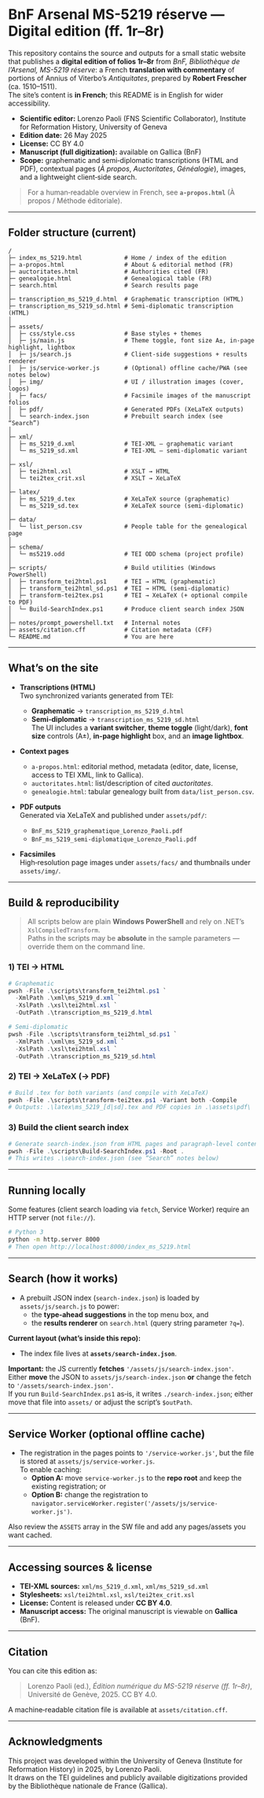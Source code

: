 # BnF Arsenal MS-5219 réserve — Digital edition (ff. 1r–8r)

This repository contains the source and outputs for a small static website that publishes a **digital edition of folios 1r–8r** from *BnF, Bibliothèque de l’Arsenal, MS-5219 réserve*: a French **translation with commentary** of portions of Annius of Viterbo’s *Antiquitates*, prepared by **Robert Frescher** (ca. 1510–1511).  
The site’s content is **in French**; this README is in English for wider accessibility.

- **Scientific editor:** Lorenzo Paoli (FNS Scientific Collaborator), Institute for Reformation History, University of Geneva  
- **Edition date:** 26 May 2025  
- **License:** CC BY 4.0  
- **Manuscript (full digitization):** available on Gallica (BnF)  
- **Scope:** graphematic and semi‑diplomatic transcriptions (HTML and PDF), contextual pages (*À propos*, *Auctoritates*, *Généalogie*), images, and a lightweight client‑side search.

> For a human‑readable overview in French, see **`a-propos.html`** (À propos / Méthode éditoriale).

---

## Folder structure (current)

```
/
├─ index_ms_5219.html            # Home / index of the edition
├─ a-propos.html                 # About & editorial method (FR)
├─ auctoritates.html             # Authorities cited (FR)
├─ genealogie.html               # Genealogical table (FR)
├─ search.html                   # Search results page
│
├─ transcription_ms_5219_d.html  # Graphematic transcription (HTML)
├─ transcription_ms_5219_sd.html # Semi-diplomatic transcription (HTML)
│
├─ assets/
│  ├─ css/style.css              # Base styles + themes
│  ├─ js/main.js                 # Theme toggle, font size A±, in‑page highlight, lightbox
│  ├─ js/search.js               # Client-side suggestions + results renderer
│  ├─ js/service-worker.js       # (Optional) offline cache/PWA (see notes below)
│  ├─ img/                       # UI / illustration images (cover, logos)
│  ├─ facs/                      # Facsimile images of the manuscript folios
│  ├─ pdf/                       # Generated PDFs (XeLaTeX outputs)
│  └─ search-index.json          # Prebuilt search index (see “Search”)
│
├─ xml/
│  ├─ ms_5219_d.xml              # TEI-XML — graphematic variant
│  └─ ms_5219_sd.xml             # TEI-XML — semi-diplomatic variant
│
├─ xsl/
│  ├─ tei2html.xsl               # XSLT → HTML
│  └─ tei2tex_crit.xsl           # XSLT → XeLaTeX
│
├─ latex/
│  ├─ ms_5219_d.tex              # XeLaTeX source (graphematic)
│  └─ ms_5219_sd.tex             # XeLaTeX source (semi-diplomatic)
│
├─ data/
│  └─ list_person.csv            # People table for the genealogical page
│
├─ schema/
│  └─ ms5219.odd                 # TEI ODD schema (project profile)
│
├─ scripts/                      # Build utilities (Windows PowerShell)
│  ├─ transform_tei2html.ps1     # TEI → HTML (graphematic)
│  ├─ transform_tei2html_sd.ps1  # TEI → HTML (semi-diplomatic)
│  ├─ transform-tei2tex.ps1      # TEI → XeLaTeX (+ optional compile to PDF)
│  └─ Build-SearchIndex.ps1      # Produce client search index JSON
│
├─ notes/prompt_powershell.txt   # Internal notes
├─ assets/citation.cff           # Citation metadata (CFF)
└─ README.md                     # You are here
```

---

## What’s on the site

- **Transcriptions (HTML)**  
  Two synchronized variants generated from TEI:
  - **Graphematic** → `transcription_ms_5219_d.html`  
  - **Semi‑diplomatic** → `transcription_ms_5219_sd.html`  
  The UI includes a **variant switcher**, **theme toggle** (light/dark), **font size** controls (A±), **in‑page highlight** box, and an **image lightbox**.

- **Context pages**  
  - `a-propos.html`: editorial method, metadata (editor, date, license, access to TEI XML, link to Gallica).  
  - `auctoritates.html`: list/description of cited *auctoritates*.  
  - `genealogie.html`: tabular genealogy built from `data/list_person.csv`.

- **PDF outputs**  
  Generated via XeLaTeX and published under `assets/pdf/`:
  - `BnF_ms_5219_graphematique_Lorenzo_Paoli.pdf`  
  - `BnF_ms_5219_semi-diplomatique_Lorenzo_Paoli.pdf`

- **Facsimiles**  
  High‑resolution page images under `assets/facs/` and thumbnails under `assets/img/`.

---

## Build & reproducibility

> All scripts below are plain **Windows PowerShell** and rely on .NET’s `XslCompiledTransform`.  
> Paths in the scripts may be **absolute** in the sample parameters — override them on the command line.

### 1) TEI → HTML

```powershell
# Graphematic
pwsh -File .\scripts\transform_tei2html.ps1 `
  -XmlPath .\xml\ms_5219_d.xml `
  -XslPath .\xsl\tei2html.xsl `
  -OutPath .\transcription_ms_5219_d.html

# Semi-diplomatic
pwsh -File .\scripts\transform_tei2html_sd.ps1 `
  -XmlPath .\xml\ms_5219_sd.xml `
  -XslPath .\xsl\tei2html.xsl `
  -OutPath .\transcription_ms_5219_sd.html
```

### 2) TEI → XeLaTeX (→ PDF)

```powershell
# Build .tex for both variants (and compile with XeLaTeX)
pwsh -File .\scripts\transform-tei2tex.ps1 -Variant both -Compile
# Outputs: .\latex\ms_5219_[d|sd].tex and PDF copies in .\assets\pdf\
```

### 3) Build the client search index

```powershell
# Generate search-index.json from HTML pages and paragraph-level content
pwsh -File .\scripts\Build-SearchIndex.ps1 -Root .
# This writes .\search-index.json (see “Search” notes below)
```

---

## Running locally

Some features (client search loading via `fetch`, Service Worker) require an HTTP server (not `file://`).

```bash
# Python 3
python -m http.server 8000
# Then open http://localhost:8000/index_ms_5219.html
```

---

## Search (how it works)

- A prebuilt JSON index (`search-index.json`) is loaded by `assets/js/search.js` to power:
  - the **type‑ahead suggestions** in the top menu box, and
  - the **results renderer** on `search.html` (query string parameter `?q=`).

**Current layout (what’s inside this repo):**
- The index file lives at **`assets/search-index.json`**.

**Important:** the JS currently **fetches** `'/assets/js/search-index.json'`.  
Either **move** the JSON to `assets/js/search-index.json` **or** change the fetch to `'/assets/search-index.json'`.  
If you run `Build-SearchIndex.ps1` as‑is, it writes `./search-index.json`; either move that file into `assets/` or adjust the script’s `$outPath`.

---

## Service Worker (optional offline cache)

- The registration in the pages points to `'/service-worker.js'`, but the file is stored at `assets/js/service-worker.js`.  
  To enable caching:
  - **Option A:** move `service-worker.js` to the **repo root** and keep the existing registration; or
  - **Option B:** change the registration to `navigator.serviceWorker.register('/assets/js/service-worker.js')`.

Also review the `ASSETS` array in the SW file and add any pages/assets you want cached.

---

## Accessing sources & license

- **TEI-XML sources:** `xml/ms_5219_d.xml`, `xml/ms_5219_sd.xml`  
- **Stylesheets:** `xsl/tei2html.xsl`, `xsl/tei2tex_crit.xsl`  
- **License:** Content is released under **CC BY 4.0**.  
- **Manuscript access:** The original manuscript is viewable on **Gallica** (BnF).

---

## Citation

You can cite this edition as:

> Lorenzo Paoli (ed.), *Édition numérique du MS-5219 réserve (ff. 1r–8r)*, Université de Genève, 2025. CC BY 4.0.

A machine‑readable citation file is available at `assets/citation.cff`.

---

## Acknowledgments

This project was developed within the University of Geneva (Institute for Reformation History) in 2025, by Lorenzo Paoli.  
It draws on the TEI guidelines and publicly available digitizations provided by the Bibliothèque nationale de France (Gallica).
